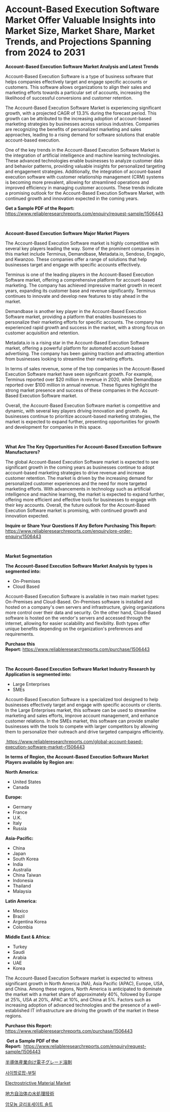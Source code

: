 <p><h1>Account-Based Execution Software Market Offer Valuable Insights into Market Size, Market Share, Market Trends, and Projections Spanning from 2024 to 2031</h1></p><p><strong>Account-Based Execution Software Market Analysis and Latest Trends</strong></p>
<p><p>Account-Based Execution Software is a type of business software that helps companies effectively target and engage specific accounts or customers. This software allows organizations to align their sales and marketing efforts towards a particular set of accounts, increasing the likelihood of successful conversions and customer retention.</p><p>The Account-Based Execution Software Market is experiencing significant growth, with a projected CAGR of 13.3% during the forecast period. This growth can be attributed to the increasing adoption of account-based marketing strategies by businesses across various industries. Companies are recognizing the benefits of personalized marketing and sales approaches, leading to a rising demand for software solutions that enable account-based execution.</p><p>One of the key trends in the Account-Based Execution Software Market is the integration of artificial intelligence and machine learning technologies. These advanced technologies enable businesses to analyze customer data and behavior patterns, providing valuable insights for personalized targeting and engagement strategies. Additionally, the integration of account-based execution software with customer relationship management (CRM) systems is becoming more prevalent, allowing for streamlined operations and improved efficiency in managing customer accounts. These trends indicate a promising outlook for the Account-Based Execution Software Market, with continued growth and innovation expected in the coming years.</p></p>
<p><strong>Get a Sample PDF of the Report:&nbsp;</strong> <a href="https://www.reliableresearchreports.com/enquiry/request-sample/1506443">https://www.reliableresearchreports.com/enquiry/request-sample/1506443</a></p>
<p>&nbsp;</p>
<p><strong>Account-Based Execution Software Major Market Players</strong></p>
<p><p>The Account-Based Execution Software market is highly competitive with several key players leading the way. Some of the prominent companies in this market include Terminus, Demandbase, Metadata.io, Sendoso, Engagio, and Kwanzoo. These companies offer a range of solutions that help businesses target and engage with specific accounts effectively.</p><p>Terminus is one of the leading players in the Account-Based Execution Software market, offering a comprehensive platform for account-based marketing. The company has achieved impressive market growth in recent years, expanding its customer base and revenue significantly. Terminus continues to innovate and develop new features to stay ahead in the market.</p><p>Demandbase is another key player in the Account-Based Execution Software market, providing a platform that enables businesses to personalize their marketing efforts for specific accounts. The company has experienced rapid growth and success in the market, with a strong focus on customer acquisition and retention.</p><p>Metadata.io is a rising star in the Account-Based Execution Software market, offering a powerful platform for automated account-based advertising. The company has been gaining traction and attracting attention from businesses looking to streamline their marketing efforts.</p><p>In terms of sales revenue, some of the top companies in the Account-Based Execution Software market have seen significant growth. For example, Terminus reported over $20 million in revenue in 2020, while Demandbase reported over $100 million in annual revenue. These figures highlight the strong market presence and success of these companies in the Account-Based Execution Software market.</p><p>Overall, the Account-Based Execution Software market is competitive and dynamic, with several key players driving innovation and growth. As businesses continue to prioritize account-based marketing strategies, the market is expected to expand further, presenting opportunities for growth and development for companies in this space.</p></p>
<p>&nbsp;</p>
<p><strong>What Are The Key Opportunities For Account-Based Execution Software Manufacturers?</strong></p>
<p><p>The global Account-Based Execution Software market is expected to see significant growth in the coming years as businesses continue to adopt account-based marketing strategies to drive revenue and increase customer retention. The market is driven by the increasing demand for personalized customer experiences and the need for more targeted marketing efforts. With advancements in technology such as artificial intelligence and machine learning, the market is expected to expand further, offering more efficient and effective tools for businesses to engage with their key accounts. Overall, the future outlook for the Account-Based Execution Software market is promising, with continued growth and innovation expected.</p></p>
<p><strong>Inquire or Share Your Questions If Any Before Purchasing This Report:</strong> <a href="https://www.reliableresearchreports.com/enquiry/pre-order-enquiry/1506443">https://www.reliableresearchreports.com/enquiry/pre-order-enquiry/1506443</a></p>
<p>&nbsp;</p>
<p><strong>Market Segmentation</strong></p>
<p><strong>The Account-Based Execution Software Market Analysis by types is segmented into:</strong></p>
<p><ul><li>On-Premises</li><li>Cloud Based</li></ul></p>
<p><p>Account-Based Execution Software is available in two main market types: On-Premises and Cloud-Based. On-Premises software is installed and hosted on a company's own servers and infrastructure, giving organizations more control over their data and security. On the other hand, Cloud-Based software is hosted on the vendor's servers and accessed through the internet, allowing for easier scalability and flexibility. Both types offer unique benefits depending on the organization's preferences and requirements.</p></p>
<p><strong>Purchase this Report:&nbsp;</strong><a href="https://www.reliableresearchreports.com/purchase/1506443">https://www.reliableresearchreports.com/purchase/1506443</a></p>
<p>&nbsp;</p>
<p><strong>The Account-Based Execution Software Market Industry Research by Application is segmented into:</strong></p>
<p><ul><li>Large Enterprises</li><li>SMEs</li></ul></p>
<p><p>Account-Based Execution Software is a specialized tool designed to help businesses effectively target and engage with specific accounts or clients. In the Large Enterprises market, this software can be used to streamline marketing and sales efforts, improve account management, and enhance customer relations. In the SMEs market, this software can provide smaller businesses with the tools to compete with larger competitors by allowing them to personalize their outreach and drive targeted campaigns efficiently.</p></p>
<p><a href="https://www.reliableresearchreports.com/global-account-based-execution-software-market-r1506443">&nbsp;https://www.reliableresearchreports.com/global-account-based-execution-software-market-r1506443</a></p>
<p><strong>In terms of Region, the Account-Based Execution Software Market Players available by Region are:</strong></p>
<p>
    <p> <strong> North America: </strong>
        <ul>
            <li>United States</li>
            <li>Canada</li>
        </ul>
        </p> 
    <p> <strong> Europe: </strong>
        <ul>
            <li>Germany</li>
            <li>France</li>
            <li>U.K.</li>
            <li>Italy</li>
            <li>Russia</li>
        </ul>
        </p> 
    <p> <strong> Asia-Pacific: </strong>
        <ul>
            <li>China</li>
            <li>Japan</li>
            <li>South Korea</li>
            <li>India</li>
            <li>Australia</li>
            <li>China Taiwan</li>
            <li>Indonesia</li>
            <li>Thailand</li>
            <li>Malaysia</li>
        </ul>
        </p> 
    <p> <strong> Latin America: </strong>
        <ul>
            <li>Mexico</li>
            <li>Brazil</li>
            <li>Argentina Korea</li>
            <li>Colombia</li>
        </ul>
        </p> 
    <p> <strong> Middle East & Africa: </strong>
        <ul>
            <li>Turkey</li>
            <li>Saudi</li>
            <li>Arabia</li>
            <li>UAE</li>
            <li>Korea</li>
        </ul>
    </p>
    </p>
<p><p>The Account-Based Execution Software market is expected to witness significant growth in North America (NA), Asia Pacific (APAC), Europe, USA, and China. Among these regions, North America is anticipated to dominate the market with a market share of approximately 40%, followed by Europe at 25%, USA at 20%, APAC at 10%, and China at 5%. Factors such as increasing adoption of advanced technologies and the presence of a well-established IT infrastructure are driving the growth of the market in these regions.</p></p>
<p><strong>Purchase this Report: </strong><a href="https://www.reliableresearchreports.com/purchase/1506443">https://www.reliableresearchreports.com/purchase/1506443</a></p>
<p>&nbsp;<strong>Get a Sample PDF of the Report:&nbsp;&nbsp;</strong><a href="https://www.reliableresearchreports.com/enquiry/request-sample/1506443">https://www.reliableresearchreports.com/enquiry/request-sample/1506443</a></p>
<p><strong></strong></p>
<p><p><a href="https://github.com/cnnriuez22368/Market-Research-Report-List-2/blob/main/439766392935.md">半導体産業向け電子グレード溶剤</a></p><p><a href="https://github.com/Santosuigrtley997836/Market-Research-Report-List-1/blob/main/301274085330.md">사이할로팝-부틸</a></p><p><a href="https://issuu.com/reportprime-2/docs/electrostrictive-material-market-size-2030.pptx">Electrostrictive Material Market</a></p><p><a href="https://github.com/zekaoe592392/Market-Research-Report-List-2/blob/main/906559992934.md">地方自治体の水処理技術</a></p><p><a href="https://github.com/Nicolasrown5/Market-Research-Report-List-1/blob/main/376395885329.md">암모늄 글리포세이트 솔트</a></p></p>